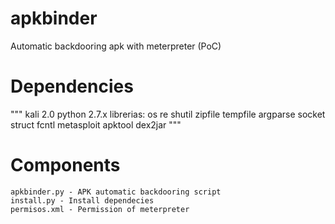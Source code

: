 # apkbinder
Automatic backdooring apk with meterpreter (PoC)

# Dependencies
"""
kali 2.0
	python 2.7.x librerias: os re shutil zipfile tempfile argparse socket struct fcntl
	metasploit
	apktool
	dex2jar
"""
	
# Components
```
apkbinder.py - APK automatic backdooring script
install.py - Install dependecies
permisos.xml - Permission of meterpreter
```
